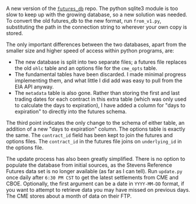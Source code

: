 A new version of the [`futures_db`](https://www.github.com/toobrien/futures_db) repo. The python sqlite3 module is too slow to keep up with the growing database, so a new solution was needed. To convert the old futures_db to the new format, run `from_v1.py`, substituting the path in the connection string to wherever your own copy is stored.

The only important differences between the two databases, apart from the smaller size and higher speed of access within python programs, are:

- The new database is split into two separate files; a futures file replaces the old `ohlc` table and an options file for the `cme_opts` table.
- The fundamental tables have been discarded. I made minimal progress implementing them, and what little I did add was easy to pull from the EIA API anyway.
- The `metadata` table is also gone. Rather than storing the first and last trading dates for each contract in this extra table (which was only used to calculate the days to expiration), I have added a column for "days to expiration" to directly into the futures schema.

The third point indicates the only change to the schema of either table, an addition of a new "days to expiration" column. The options table is exactly the same. The `contract_id` field has been kept to join the futures and options files. The `contract_id` in the futures file joins on `underlying_id` in the options file.

The update process has also been greatly simplified. There is no option to populate the database from initial sources, as the Stevens Reference Futures data set is no longer available (as far as I can tell). Run `update.py` once daily after `6:30 PM CST` to get the latest settlements from CME and CBOE. Optionally, the first argument can be a date in `YYYY-MM-DD` format, if you want to attempt to retrieve data you may have missed on previous days. The CME stores about a month of data on their FTP.

